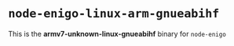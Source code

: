 # `node-enigo-linux-arm-gnueabihf`

This is the **armv7-unknown-linux-gnueabihf** binary for `node-enigo`
